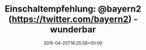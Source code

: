 ---
retweeted: false
source: <a href="http://mvilla.it/fenix" rel="nofollow">Fenix for Android</a>
entities:
  hashtags: []
  symbols: []
  user_mentions:
  - name: Bayern 2
    screen_name: bayern2
    indices:
    - '21'
    - '29'
    id_str: '595551879'
    id: '595551879'
  urls: []
display_text_range:
- '0'
- '92'
favorite_count: '0'
id_str: '590219875232178176'
truncated: false
retweet_count: '0'
id: '590219875232178176'
created_at: Mon Apr 20 18:25:58 +0000 2015
favorited: false
full_text: 'Einschaltempfehlung: [@bayern2](https://twitter.com/bayern2) - wunderbare
  Worte zu "Lassen sie ihr Geld für sich arbeiten".'
lang: de
tags:
- pesos/twitter
date: '2015-04-20T18:25:58+00:00'
src: https://twitter.com/bascht/status/590219875232178176
original_url: https://twitter.com/bascht/status/590219875232178176
type: twitter_tweet
text: 'Einschaltempfehlung: [@bayern2](https://twitter.com/bayern2) - wunderbare Worte
  zu "Lassen sie ihr Geld für sich arbeiten".'
title: 'Einschaltempfehlung: @bayern2 (https://twitter.com/bayern2) - wunderbar'

---